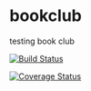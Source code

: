 # bookclub
testing book club

[![Build Status](https://travis-ci.com/clint-gitahi/bookclub.svg?branch=master)](https://travis-ci.com/clint-gitahi/bookclub)

[![Coverage Status](https://coveralls.io/repos/github/clint-gitahi/bookclub/badge.svg?branch=master)](https://coveralls.io/github/clint-gitahi/bookclub?branch=master)
